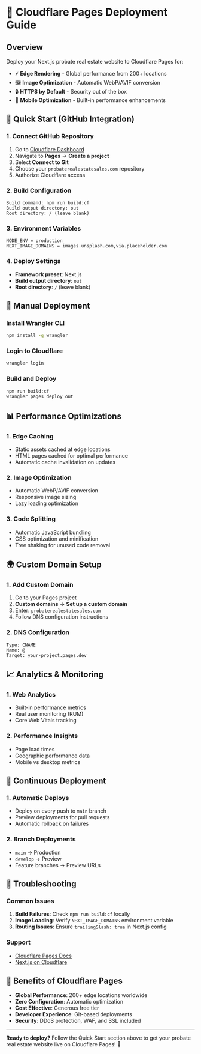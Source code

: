 # 🚀 Cloudflare Pages Deployment Guide

## Overview
Deploy your Next.js probate real estate website to Cloudflare Pages for:
- ⚡ **Edge Rendering** - Global performance from 200+ locations
- 🖼️ **Image Optimization** - Automatic WebP/AVIF conversion
- 🔒 **HTTPS by Default** - Security out of the box
- 📱 **Mobile Optimization** - Built-in performance enhancements

## 🎯 Quick Start (GitHub Integration)

### 1. Connect GitHub Repository
1. Go to [Cloudflare Dashboard](https://dash.cloudflare.com)
2. Navigate to **Pages** → **Create a project**
3. Select **Connect to Git**
4. Choose your `probaterealestatesales.com` repository
5. Authorize Cloudflare access

### 2. Build Configuration
```
Build command: npm run build:cf
Build output directory: out
Root directory: / (leave blank)
```

### 3. Environment Variables
```
NODE_ENV = production
NEXT_IMAGE_DOMAINS = images.unsplash.com,via.placeholder.com
```

### 4. Deploy Settings
- **Framework preset**: Next.js
- **Build output directory**: `out`
- **Root directory**: `/` (leave blank)

## 🔧 Manual Deployment

### Install Wrangler CLI
```bash
npm install -g wrangler
```

### Login to Cloudflare
```bash
wrangler login
```

### Build and Deploy
```bash
npm run build:cf
wrangler pages deploy out
```

## 📊 Performance Optimizations

### 1. Edge Caching
- Static assets cached at edge locations
- HTML pages cached for optimal performance
- Automatic cache invalidation on updates

### 2. Image Optimization
- Automatic WebP/AVIF conversion
- Responsive image sizing
- Lazy loading optimization

### 3. Code Splitting
- Automatic JavaScript bundling
- CSS optimization and minification
- Tree shaking for unused code removal

## 🌍 Custom Domain Setup

### 1. Add Custom Domain
1. Go to your Pages project
2. **Custom domains** → **Set up a custom domain**
3. Enter: `probaterealestatesales.com`
4. Follow DNS configuration instructions

### 2. DNS Configuration
```
Type: CNAME
Name: @
Target: your-project.pages.dev
```

## 📈 Analytics & Monitoring

### 1. Web Analytics
- Built-in performance metrics
- Real user monitoring (RUM)
- Core Web Vitals tracking

### 2. Performance Insights
- Page load times
- Geographic performance data
- Mobile vs desktop metrics

## 🔄 Continuous Deployment

### 1. Automatic Deploys
- Deploy on every push to `main` branch
- Preview deployments for pull requests
- Automatic rollback on failures

### 2. Branch Deployments
- `main` → Production
- `develop` → Preview
- Feature branches → Preview URLs

## 🚨 Troubleshooting

### Common Issues
1. **Build Failures**: Check `npm run build:cf` locally
2. **Image Loading**: Verify `NEXT_IMAGE_DOMAINS` environment variable
3. **Routing Issues**: Ensure `trailingSlash: true` in Next.js config

### Support
- [Cloudflare Pages Docs](https://developers.cloudflare.com/pages/)
- [Next.js on Cloudflare](https://developers.cloudflare.com/pages/framework-guides/deploy-a-nextjs-site/)

## 🎉 Benefits of Cloudflare Pages

- **Global Performance**: 200+ edge locations worldwide
- **Zero Configuration**: Automatic optimization
- **Cost Effective**: Generous free tier
- **Developer Experience**: Git-based deployments
- **Security**: DDoS protection, WAF, and SSL included

---

**Ready to deploy?** Follow the Quick Start section above to get your probate real estate website live on Cloudflare Pages! 🚀
